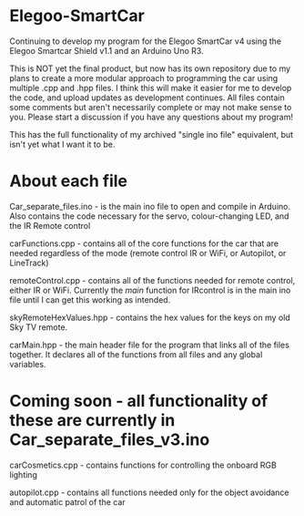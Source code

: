 # Elegoo-SmartCar
Continuing to develop my program for the Elegoo SmartCar v4 using the Elegoo Smartcar Shield v1.1 and an Arduino Uno R3. 

This is NOT yet the final product, but now has its own repository due to my plans to create a more modular approach to programming the car using multiple .cpp and .hpp files. I think this will make it easier for me to develop the code, and upload updates as development continues. All files contain some comments but aren't necessarily complete or may not make sense to you. Please start a discussion if you have any questions about my program!

This has the full functionality of my archived "single ino file" equivalent, but isn't yet what I want it to be.

# About each file
Car_separate_files.ino - is the main ino file to open and compile in Arduino. Also contains the code necessary for the servo, colour-changing LED, and the IR Remote control

carFunctions.cpp - contains all of the core functions for the car that are needed regardless of the mode (remote control IR or WiFi, or Autopilot, or LineTrack) 

remoteControl.cpp - contains all of the functions needed for remote control, either IR or WiFi. Currently the *main* function for IRcontrol is in the main ino file until I can get this working as intended. 

skyRemoteHexValues.hpp - contains the hex values for the keys on my old Sky TV remote. 

carMain.hpp - the main header file for the program that links all of the files together. It declares all of the functions from all files and any global variables. 

# Coming soon - all functionality of these are currently in Car_separate_files_v3.ino
carCosmetics.cpp - contains functions for controlling the onboard RGB lighting 

autopilot.cpp - contains all functions needed only for the object avoidance and automatic patrol of the car 
